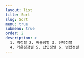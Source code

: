 ```yaml
---
layout: list
title: Sort
slug: Sort
menu: true
submenu: true
order: 2
description: >
  1. 퀵정렬 2. 버블정렬 3. 선택정렬 
  4. 카운팅정렬 5. 삽입정렬 6. 병합정렬
---
```

